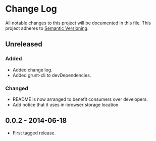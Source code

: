 # Change Log

All notable changes to this project will be documented in this file. This project adheres to [Semantic Versioning](http://semver.org/).

## Unreleased

### Added

- Added change log.
- Added grunt-cli to devDependencies.

### Changed

- README is now arranged to benefit consumers over developers.
- Add notice that it uses in-browser storage location.

## 0.0.2 - 2014-06-18

- First tagged release.
